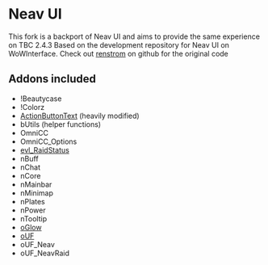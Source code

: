 # Neav UI

This fork is a backport of Neav UI and aims to provide the same experience on TBC 2.4.3
Based on the development repository for Neav UI on WoWInterface.
Check out [renstrom](https://github.com/renstrom/NeavUI) on github for the original code

## Addons included

- !Beautycase
- !Colorz
- [ActionButtonText](http://www.wowinterface.com/downloads/info11009-ActionButtonText.html) (heavily modified)
- bUtils (helper functions)
- OmniCC
- OmniCC_Options
- [evl_RaidStatus](http://www.wowinterface.com/downloads/info15178-RaidStatus.html)
- nBuff
- nChat
- nCore
- nMainbar
- nMinimap
- nPlates
- nPower
- nTooltip
- [oGlow](http://www.wowinterface.com/downloads/info7142-oGlow.html)
- [oUF](http://www.wowinterface.com/downloads/info9994-oUF.html)
- oUF_Neav
- oUF_NeavRaid